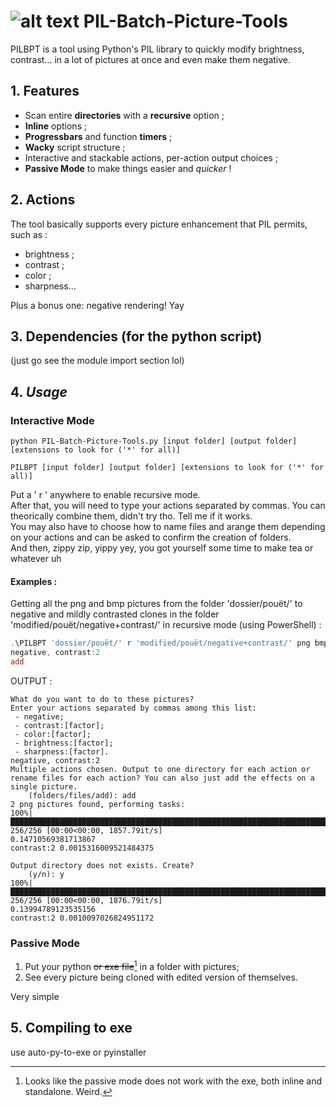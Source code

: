 # ![alt text](https://github.com/breeev/PIL-Batch-Picture-Tools/blob/main/picture%20icon%20edited.png) PIL-Batch-Picture-Tools
PILBPT is a tool using Python's PIL library to quickly modify brightness, contrast... in a lot of pictures at once and even make them negative.

## 1. Features
- Scan entire **directories** with a **recursive** option ;  
- **Inline** options ;  
- **Progressbars** and function **timers** ;  
- **Wacky** script structure ;  
- Interactive and stackable actions, per-action output choices ;  
- **Passive Mode** to make things easier and *quicker* !  

## 2. Actions
The tool basically supports every picture enhancement that PIL permits, such as :  
- brightness ;  
- contrast ;  
- color ;  
- sharpness...  

Plus a bonus one: negative rendering! Yay  

## 3. **Dependencies** (for the python script)
(just go see the module import section lol)  

## 4. ***Usage***
### Interactive Mode
```
python PIL-Batch-Picture-Tools.py [input folder] [output folder] [extensions to look for ('*' for all)]
```  
```
PILBPT [input folder] [output folder] [extensions to look for ('*' for all)]
```  
Put a ' r ' anywhere to enable recursive mode.  
After that, you will need to type your actions separated by commas. You can theorically combine them, didn't try tho. Tell me if it works.  
You may also have to choose how to name files and arange them depending on your actions and can be asked to confirm the creation of folders.  
And then, zippy zip, yippy yey, you got yourself some time to make tea or whatever uh  

#### Examples :
Getting all the png and bmp pictures from the folder 'dossier/pouët/' to negative and mildly contrasted clones in the folder 'modified/pouët/negative+contrast/' in recursive mode (using PowerShell) :  
```powershell
.\PILBPT 'dossier/pouët/' r 'modified/pouët/negative+contrast/' png bmp
negative, contrast:2
add
```
OUTPUT :  
```
What do you want to do to these pictures?
Enter your actions separated by commas among this list:
 - negative;                                                                 
 - contrast:[factor];                                                                                               
 - color:[factor];
 - brightness:[factor];           
 - sharpness:[factor].
negative, contrast:2
Multiple actions chosen. Output to one directory for each action or rename files for each action? You can also just add the effects on a single picture.
    (folders/files/add): add
2 png pictures found, performing tasks:
100%|██████████████████████████████████████████████████████████████████████████████| 256/256 [00:00<00:00, 1857.79it/s]
0.14710569381713867
contrast:2 0.0015316009521484375

Output directory does not exists. Create?
    (y/n): y
100%|██████████████████████████████████████████████████████████████████████████████| 256/256 [00:00<00:00, 1876.79it/s]
0.13994789123535156
contrast:2 0.0010097026824951172
```

### Passive Mode
1. Put your python ~~or exe file~~[^1] in a folder with pictures;  
2. See every picture being cloned with edited version of themselves.  

Very simple  
[^1]: Looks like the passive mode does not work with the exe, both inline and standalone. Weird.  

## 5. Compiling to exe
use auto-py-to-exe or pyinstaller
